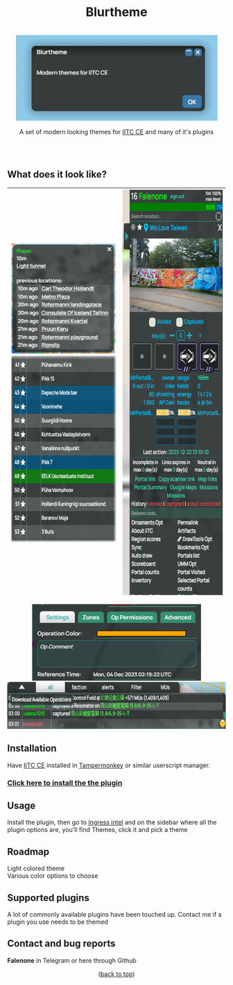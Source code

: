 <div align="center">
<h1 align="center">Blurtheme</h1>
<br />
  <a href="https://github.com/Falenone/Blurtheme">
    <img src="images/main.gif" alt="Dark" width="465" height="197">
  </a>
  
 A set of modern looking themes for [IITC CE](https://iitc.app) and many of it's plugins
 </div>
<br />
<br />

## What does it look like?

<div align="center">


| <img src="images/tooltip.png" alt="Scores" width="253" height="257"><br><img src="images/table.png" alt="Scores" width="345" height="430">  | <img src="images/sidebar.png" alt="Sidebar" width="325" height="933"> |
| ------------- | ------------- |
<img src="images/tabs.png" alt="Chat" width="390" height="176">
<img src="images/chat.png" alt="Chat" width="708" height="108">
</div>


## Installation

Have [IITC CE](https://iitc.app) installed in [Tampermonkey](https://chrome.google.com/webstore/detail/tampermonkey/dhdgffkkebhmkfjojejmpbldmpobfkfo?hl=en) or similar userscript manager.

[<h3>Click here to install the the plugin</h3>](https://github.com/Falenone/Blurtheme/raw/main/blurtheme-dark-iitc-standalone.user.js)



## Usage
Install the plugin, then go to [Ingress intel](https://intel.ingress.com) and on the sidebar where all the plugin options are, you'll find Themes, click it and pick a theme

## Roadmap

Light colored theme<br>
Various color options to choose<br>

## Supported plugins

A lot of commonly available plugins have been touched up. Contact me if a plugin you use needs to be themed
## Contact and bug reports

**Falenone** in Telegram or here through Github

<p align="center">(<a href="#top">back to top</a>)</p>

